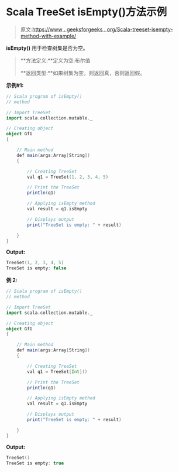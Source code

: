 # Scala TreeSet isEmpty()方法示例

> 原文:[https://www . geeksforgeeks . org/Scala-treeset-isempty-method-with-example/](https://www.geeksforgeeks.org/scala-treeset-isempty-method-with-example/)

**isEmpty()** 用于检查树集是否为空。

> **方法定义:**定义为空:布尔值
> 
> **返回类型:**如果树集为空，则返回真，否则返回假。

**示例#1:**

```scala
// Scala program of isEmpty() 
// method 

// Import TreeSet
import scala.collection.mutable._

// Creating object 
object GfG 
{ 

    // Main method 
    def main(args:Array[String]) 
    { 

        // Creating TreeSet
        val q1 = TreeSet(1, 2, 3, 4, 5)  

        // Print the TreeSet 
        println(q1) 

        // Applying isEmpty method  
        val result = q1.isEmpty  

        // Displays output  
        print("TreeSet is empty: " + result) 

    } 
} 
```

**Output:**

```scala
TreeSet(1, 2, 3, 4, 5)
TreeSet is empty: false

```

**例 2:**

```scala
// Scala program of isEmpty() 
// method 

// Import TreeSet
import scala.collection.mutable._

// Creating object 
object GfG 
{ 

    // Main method 
    def main(args:Array[String]) 
    { 

        // Creating TreeSet
        val q1 = TreeSet[Int]()  

        // Print the TreeSet 
        println(q1) 

        // Applying isEmpty method  
        val result = q1.isEmpty  

        // Displays output  
        print("TreeSet is empty: " + result) 

    } 
} 
```

**Output:**

```scala
TreeSet()
TreeSet is empty: true

```
